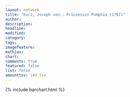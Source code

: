 ```yaml
---
layout: network
title: "Kurz, Joseph von:: Prinzessin Pumphia (1767)"
author:
description:
headline:
modified:
category:
tags:
imagefeature: 
mathjax: 
chart: 
comments: true
featured: false
list: false
amounttsv: 144.tsv
---
```

{% include barchart.html %}
